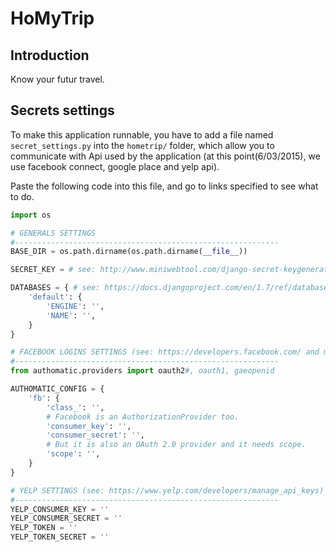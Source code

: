 # HoMyTrip

## Introduction

Know your futur travel.

## Secrets settings 

To make this application runnable, you have to add a file named `secret_settings.py` into the `hometrip/` folder, which allow you to communicate with Api used by the application (at this point(6/03/2015), we use facebook connect, google place and yelp api).

Paste the following code into this file, and go to links specified to see what to do.

```python
import os 

# GENERALS SETTINGS
#-----------------------------------------------------------
BASE_DIR = os.path.dirname(os.path.dirname(__file__))

SECRET_KEY = # see: http://www.miniwebtool.com/django-secret-keygenerator/

DATABASES = { # see: https://docs.djangoproject.com/en/1.7/ref/databases/
    'default': {
        'ENGINE': '',
        'NAME': '',
    }
}

# FACEBOOK LOGINS SETTINGS (see: https://developers.facebook.com/ and make a new app)
#-----------------------------------------------------------
from authomatic.providers import oauth2#, oauth1, gaeopenid

AUTHOMATIC_CONFIG = {
    'fb': {
        'class_': '',
        # Facebook is an AuthorizationProvider too.
        'consumer_key': '',
        'consumer_secret': '',
        # But it is also an OAuth 2.0 provider and it needs scope.
        'scope': '',
    }
}

# YELP SETTINGS (see: https://www.yelp.com/developers/manage_api_keys)
#-----------------------------------------------------------
YELP_CONSUMER_KEY = ''
YELP_CONSUMER_SECRET = ''
YELP_TOKEN = ''
YELP_TOKEN_SECRET = ''
```